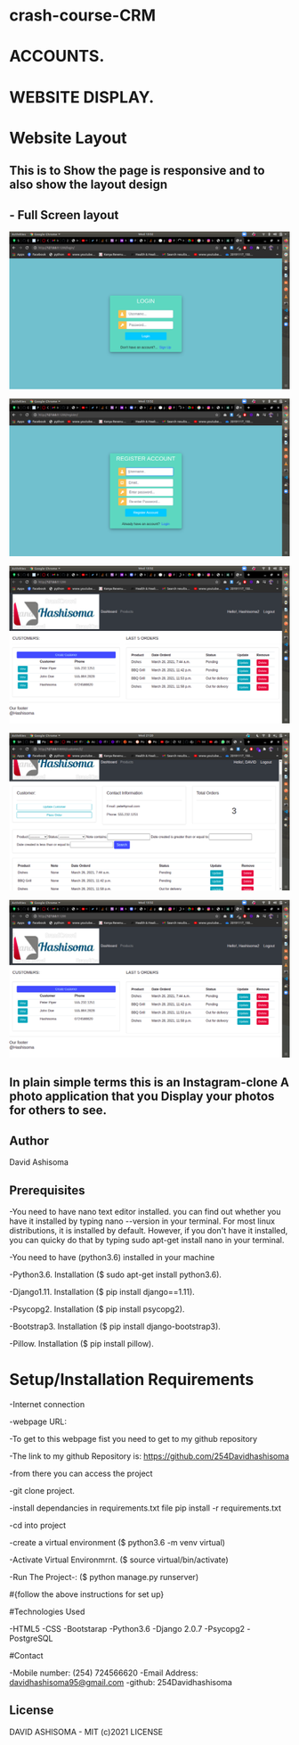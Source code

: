 # crash-course-CRM
#                                                    ACCOUNTS.


#                                                  WEBSITE DISPLAY.
# Website Layout


## This is to Show the page is responsive and to also show the layout design


## - Full Screen layout




![Alt text](/crm1/static/images/s11.png?raw=true "Main Page")

![Alt tex](/crm1/static/images/ss2.png?raw=true "Main Page")

![Alt tex](/crm1/static/images/s1.png?raw=true "Main Page")

![Alt tex](crm1/static/images/sss2.png?raw=true "Main Page")

![Alt text](crm1/static/images/s1.png)






## In plain simple terms this is an Instagram-clone A photo application that you Display your photos for others to see.

## Author
David Ashisoma

## Prerequisites
-You need to have nano text editor installed. you can find out whether you have it installed by typing nano --version in your terminal. For most linux distributions, it is installed by default. However, if you don't have it installed, you can quicky do that by typing sudo apt-get install nano in your terminal.

-You need to have (python3.6) installed in your machine

-Python3.6. Installation ($ sudo apt-get install python3.6).

-Django1.11. Installation ($ pip install django==1.11).

-Psycopg2. Installation ($ pip install psycopg2).

-Bootstrap3. Installation ($ pip install django-bootstrap3).

-Pillow. Installation ($ pip install pillow).

# Setup/Installation Requirements

-Internet connection

-webpage URL:

-To get to this webpage fist you need to get to my github repository

-The link to my github Repository is: https://github.com/254Davidhashisoma

-from there you can access the project

-git clone project.

-install dependancies in requirements.txt file pip install -r requirements.txt

-cd into project

-create a virtual environment ($ python3.6 -m venv virtual)

-Activate Virtual Environmrnt. ($ source virtual/bin/activate)

-Run The Project-: ($ python manage.py runserver)

#{follow the above instructions for set up}

#Technologies Used

-HTML5
-CSS
-Bootstarap
-Python3.6
-Django 2.0.7
-Psycopg2
-PostgreSQL

#Contact

-Mobile number: (254) 724566620
-Email Address: davidhashisoma95@gmail.com
-github: 254Davidhashisoma

## License
DAVID ASHISOMA - MIT (c)2021 LICENSE
